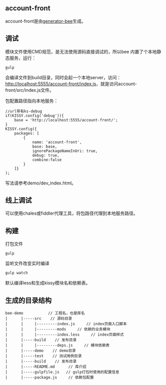## account-front

account-front是由[generator-bee](https://github.com/kissyteam/generator-bee)生成。

## 调试

模块文件使用CMD规范，是无法使用源码直接调试的，所以bee 内置了个本地静态服务，运行：

    gulp

会编译文件到build目录，同时会起一个本地server，访问：[http://localhost:5555/account-front/index.js](http://localhost:5555/account-front/index.js)，就是访问account-front/src/index.js文件。

包配置路径指向本地服务：

    //url带有ks-debug
    if(KISSY.config('debug')){
        base = 'http://localhost:5555/account-front/';
    }
    KISSY.config({
        packages: [
            {
                name: 'account-front',
                base: base,
                ignorePackageNameInUri: true,
                debug: true,
                combine:false
            }
        ]}
    );
    
写法请参考demo/dev_index.html。

## 线上调试

可以使用chales或fiddler代理工具，将包路径代理到本地服务路径。

## 构建

打包文件

    gulp

监听文件改变实时编译

    gulp watch

默认编译less和生成kissy模块名和依赖表。

## 生成的目录结构

    bee-demo           // 工程名，也是库名
    |      |-----src    // 源码目录
    |      |     |---------index.js     // index页面入口脚本
    |      |     |---------mods     // 依赖的业务模块
    |      |     |---------index.less     // index页面样式
    |      |-----build    // 发布目录
    |      |     |---------deps.js     // 模块依赖表
    |      |-----demo    // demo目录
    |      |-----test    // 测试用例目录
    |      |-----build    // 发布目录
    |      |-----README.md      // 库介绍
    |      |-----gulpfile.js   // gulp打包时使用的配置信息
    |      |-----package.js     // 依赖包配置